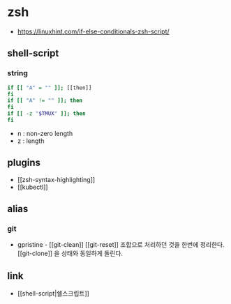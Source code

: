 # zsh

- https://linuxhint.com/if-else-conditionals-zsh-script/

## shell-script
### string
```sh
if [[ "A" = "" ]]; [[then]]
fi
if [[ "A" != "" ]]; then
fi
if [[ -z "$TMUX" ]]; then
fi
```

- n : non-zero length
- z : length

## plugins
- [[zsh-syntax-highlighting]]
- [[kubectl]]

## alias
### git
- gpristine - [[git-clean]] [[git-reset]] 조합으로 처리하던 것을 한번에 정리한다. [[git-clone]] 을 상태와 동일하게 돌린다.

## link
- [[shell-script|쉘스크립트]]
